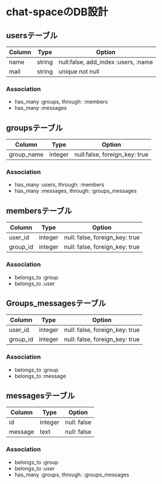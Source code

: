 # chat-spaceのDB設計
## usersテーブル
|Column|Type|Option|
|------|----|------|
|name|string|null:false, add_index :users, :name|
|mail|string|unique not null|
### Association
- has_many :groups, through: :members
- has_many :messages

## groupsテーブル
|Column|Type|Option|
|------|----|------|
|group_name|integer|null:false, foreign_key: true|
### Association
- has_many :users, through: :members
- has_many :messages, through: :groups_messages

## membersテーブル
|Column|Type|Option|
|------|----|------|
|user_id|integer|null: false, foreign_key: true|
|group_id|integer|null: false, foreign_key: true|
### Association
- belongs_to :group
- belongs_to :user

## Groups_messagesテーブル
|Column|Type|Option|
|------|----|------|
|user_id|integer|null: false, foreign_key: true|
|group_id|integer|null: false, foreign_key: true|
### Association
- belongs_to :group
- belongs_to :message

## messagesテーブル
|Column|Type|Option|
|------|----|------|
|id|integer|null: false|
|message|text|null: false|
### Association
- belongs_to :group
- belongs_to :user
- has_many :groups, through: :groups_messages
